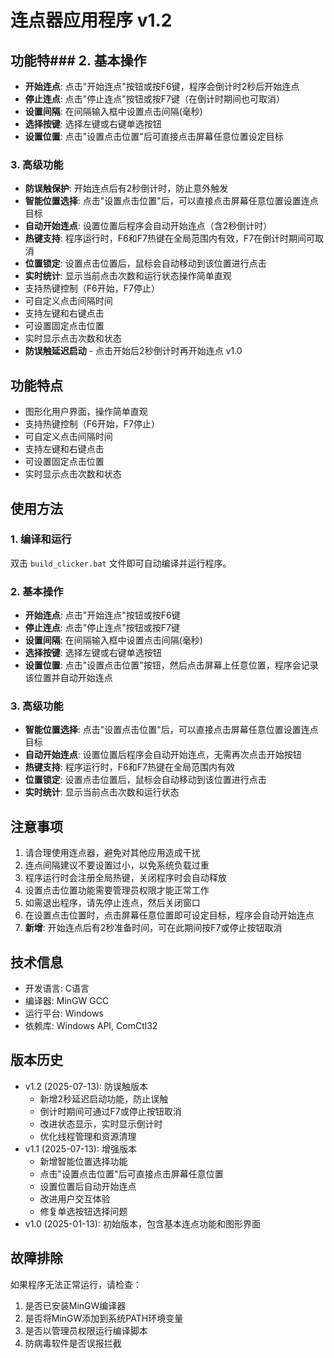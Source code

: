 # 连点器应用程序 v1.2

## 功能特### 2. 基本操作
- **开始连点**: 点击"开始连点"按钮或按F6键，程序会倒计时2秒后开始连点
- **停止连点**: 点击"停止连点"按钮或按F7键（在倒计时期间也可取消）
- **设置间隔**: 在间隔输入框中设置点击间隔(毫秒)
- **选择按键**: 选择左键或右键单选按钮
- **设置位置**: 点击"设置点击位置"后可直接点击屏幕任意位置设定目标

### 3. 高级功能
- **防误触保护**: 开始连点后有2秒倒计时，防止意外触发
- **智能位置选择**: 点击"设置点击位置"后，可以直接点击屏幕任意位置设置连点目标
- **自动开始连点**: 设置位置后程序会自动开始连点（含2秒倒计时）
- **热键支持**: 程序运行时，F6和F7热键在全局范围内有效，F7在倒计时期间可取消
- **位置锁定**: 设置点击位置后，鼠标会自动移动到该位置进行点击
- **实时统计**: 显示当前点击次数和运行状态操作简单直观
- 支持热键控制（F6开始，F7停止）
- 可自定义点击间隔时间
- 支持左键和右键点击
- 可设置固定点击位置
- 实时显示点击次数和状态
- **防误触延迟启动** - 点击开始后2秒倒计时再开始连点 v1.0

## 功能特点
- 图形化用户界面，操作简单直观
- 支持热键控制（F6开始，F7停止）
- 可自定义点击间隔时间
- 支持左键和右键点击
- 可设置固定点击位置
- 实时显示点击次数和状态

## 使用方法

### 1. 编译和运行
双击 `build_clicker.bat` 文件即可自动编译并运行程序。

### 2. 基本操作
- **开始连点**: 点击"开始连点"按钮或按F6键
- **停止连点**: 点击"停止连点"按钮或按F7键
- **设置间隔**: 在间隔输入框中设置点击间隔(毫秒)
- **选择按键**: 选择左键或右键单选按钮
- **设置位置**: 点击"设置点击位置"按钮，然后点击屏幕上任意位置，程序会记录该位置并自动开始连点

### 3. 高级功能
- **智能位置选择**: 点击"设置点击位置"后，可以直接点击屏幕任意位置设置连点目标
- **自动开始连点**: 设置位置后程序会自动开始连点，无需再次点击开始按钮
- **热键支持**: 程序运行时，F6和F7热键在全局范围内有效
- **位置锁定**: 设置点击位置后，鼠标会自动移动到该位置进行点击
- **实时统计**: 显示当前点击次数和运行状态

## 注意事项
1. 请合理使用连点器，避免对其他应用造成干扰
2. 连点间隔建议不要设置过小，以免系统负载过重
3. 程序运行时会注册全局热键，关闭程序时会自动释放
4. 设置点击位置功能需要管理员权限才能正常工作
5. 如需退出程序，请先停止连点，然后关闭窗口
6. 在设置点击位置时，点击屏幕任意位置即可设定目标，程序会自动开始连点
7. **新增**: 开始连点后有2秒准备时间，可在此期间按F7或停止按钮取消

## 技术信息
- 开发语言: C语言
- 编译器: MinGW GCC
- 运行平台: Windows
- 依赖库: Windows API, ComCtl32

## 版本历史
- v1.2 (2025-07-13): 防误触版本
  - 新增2秒延迟启动功能，防止误触
  - 倒计时期间可通过F7或停止按钮取消
  - 改进状态显示，实时显示倒计时
  - 优化线程管理和资源清理
- v1.1 (2025-07-13): 增强版本
  - 新增智能位置选择功能
  - 点击"设置点击位置"后可直接点击屏幕任意位置
  - 设置位置后自动开始连点
  - 改进用户交互体验
  - 修复单选按钮选择问题
- v1.0 (2025-01-13): 初始版本，包含基本连点功能和图形界面

## 故障排除
如果程序无法正常运行，请检查：
1. 是否已安装MinGW编译器
2. 是否将MinGW添加到系统PATH环境变量
3. 是否以管理员权限运行编译脚本
4. 防病毒软件是否误报拦截
